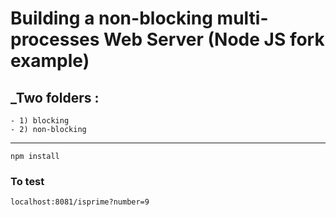 

# Building a non-blocking multi-processes Web Server (Node JS fork example)

## _Two folders :

    - 1) blocking 
    - 2) non-blocking 
---
```
npm install
```
### To test

```
localhost:8081/isprime?number=9
```

